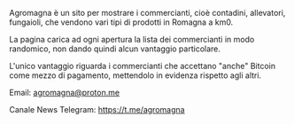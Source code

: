 Agromagna è un sito per mostrare i commercianti, cioè contadini, allevatori, fungaioli, che vendono vari tipi di prodotti in Romagna a km0.

La pagina carica ad ogni apertura la lista dei commercianti in modo randomico, non dando quindi alcun vantaggio particolare.

L'unico vantaggio riguarda i commercianti che accettano "anche" Bitcoin come mezzo di pagamento, mettendolo in evidenza rispetto agli altri.

Email: agromagna@proton.me

Canale News Telegram: https://t.me/agromagna
